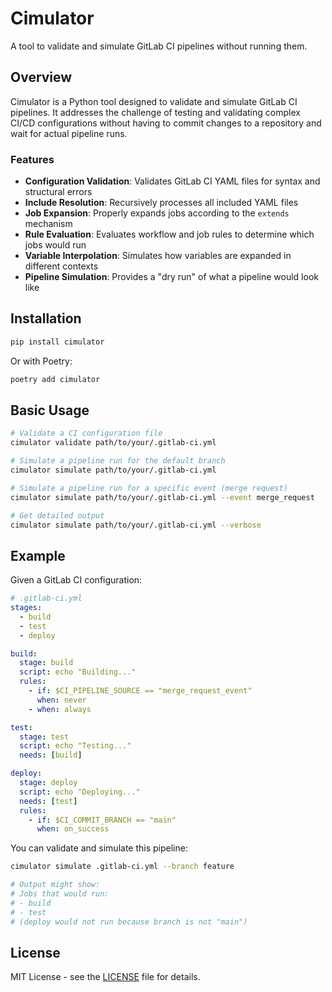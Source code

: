 # Cimulator

A tool to validate and simulate GitLab CI pipelines without running them.

## Overview

Cimulator is a Python tool designed to validate and simulate GitLab CI pipelines. It addresses the challenge of testing and validating complex CI/CD configurations without having to commit changes to a repository and wait for actual pipeline runs.

### Features

- **Configuration Validation**: Validates GitLab CI YAML files for syntax and structural errors
- **Include Resolution**: Recursively processes all included YAML files
- **Job Expansion**: Properly expands jobs according to the `extends` mechanism
- **Rule Evaluation**: Evaluates workflow and job rules to determine which jobs would run
- **Variable Interpolation**: Simulates how variables are expanded in different contexts
- **Pipeline Simulation**: Provides a "dry run" of what a pipeline would look like

## Installation

```bash
pip install cimulator
```

Or with Poetry:

```bash
poetry add cimulator
```

## Basic Usage

```bash
# Validate a CI configuration file
cimulator validate path/to/your/.gitlab-ci.yml

# Simulate a pipeline run for the default branch
cimulator simulate path/to/your/.gitlab-ci.yml

# Simulate a pipeline run for a specific event (merge request)
cimulator simulate path/to/your/.gitlab-ci.yml --event merge_request

# Get detailed output
cimulator simulate path/to/your/.gitlab-ci.yml --verbose
```

## Example

Given a GitLab CI configuration:

```yaml
# .gitlab-ci.yml
stages:
  - build
  - test
  - deploy

build:
  stage: build
  script: echo "Building..."
  rules:
    - if: $CI_PIPELINE_SOURCE == "merge_request_event"
      when: never
    - when: always

test:
  stage: test
  script: echo "Testing..."
  needs: [build]

deploy:
  stage: deploy
  script: echo "Deploying..."
  needs: [test]
  rules:
    - if: $CI_COMMIT_BRANCH == "main"
      when: on_success
```

You can validate and simulate this pipeline:

```bash
cimulator simulate .gitlab-ci.yml --branch feature

# Output might show:
# Jobs that would run:
# - build
# - test
# (deploy would not run because branch is not "main")
```

## License

MIT License - see the [LICENSE](LICENSE) file for details.